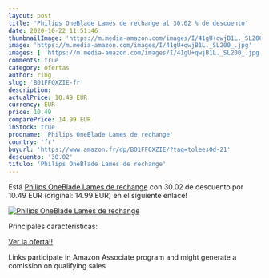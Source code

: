 ```yaml
---
layout: post
title: 'Philips OneBlade Lames de rechange al 30.02 % de descuento'
date: 2020-10-22 11:51:46
thumbnailImage: 'https://m.media-amazon.com/images/I/41gU+qwjB1L._SL200_.jpg'
image: 'https://m.media-amazon.com/images/I/41gU+qwjB1L._SL200_.jpg'
images: [ 'https://m.media-amazon.com/images/I/41gU+qwjB1L._SL200_.jpg' ]
comments: true
category: ofertas
author: ring
slug: 'B01FFOXZIE-fr'
description:
actualPrice: 10.49 EUR
currency: EUR
price: 10.49
comparePrice: 14.99 EUR
inStock: true
prodname: 'Philips OneBlade Lames de rechange'
country: 'fr'
buyurl: 'https://www.amazon.fr/dp/B01FFOXZIE/?tag=tolees0d-21'
descuento: '30.02'
titulo: 'Philips OneBlade Lames de rechange'
---
```


Está [Philips OneBlade Lames de rechange](https://www.amazon.fr/dp/B01FFOXZIE/?tag=tolees0d-21) con 30.02 de descuento por 10.49 EUR (original: 14.99 EUR) en el siguiente enlace!

[![Philips OneBlade Lames de rechange](https://m.media-amazon.com/images/I/41gU+qwjB1L._SL200_.jpg)](https://www.amazon.fr/dp/B01FFOXZIE/?tag=tolees0d-21)

Principales características:


[Ver la oferta!!](https://www.amazon.fr/dp/B01FFOXZIE/?tag=tolees0d-21)

Links participate in Amazon Associate program and might generate a comission on qualifying sales


